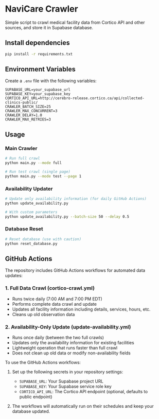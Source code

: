 # NaviCare Crawler

Simple script to crawl medical facility data from Cortico API and other sources, and store it in Supabase database.

## Install dependencies
```bash
pip install -r requirements.txt
```

## Environment Variables

Create a `.env` file with the following variables:
```env
SUPABASE_URL=your_supabase_url
SUPABASE_KEY=your_supabase_key
CORTICO_API_URL=http://cerebro-release.cortico.ca/api/collected-clinics-public/
CRAWLER_BATCH_SIZE=25
CRAWLER_MAX_CONCURRENT=3
CRAWLER_DELAY=1.0
CRAWLER_MAX_RETRIES=3
```

## Usage

### Main Crawler
```bash
# Run full crawl
python main.py --mode full

# Run test crawl (single page)
python main.py --mode test --page 1
```

### Availability Updater
```bash
# Update only availability information (for daily GitHub Actions)
python update_availability.py

# With custom parameters
python update_availability.py --batch-size 50 --delay 0.5
```

### Database Reset
```bash
# Reset database (use with caution)
python reset_database.py
```

## GitHub Actions

The repository includes GitHub Actions workflows for automated data updates:

### 1. Full Data Crawl (cortico-crawl.yml)
- Runs twice daily (7:00 AM and 7:00 PM EDT)
- Performs complete data crawl and update
- Updates all facility information including details, services, hours, etc.
- Cleans up old observation data

### 2. Availability-Only Update (update-availability.yml)
- Runs once daily (between the two full crawls)
- Updates only the availability information for existing facilities
- Lightweight operation that runs faster than full crawl
- Does not clean up old data or modify non-availability fields

To use the GitHub Actions workflows:

1. Set up the following secrets in your repository settings:
   - `SUPABASE_URL`: Your Supabase project URL
   - `SUPABASE_KEY`: Your Supabase service role key
   - `CORTICO_API_URL`: The Cortico API endpoint (optional, defaults to public endpoint)

2. The workflows will automatically run on their schedules and keep your database updated.